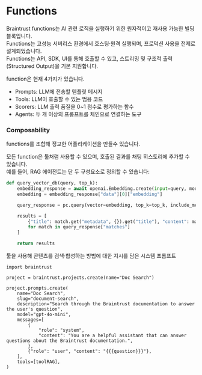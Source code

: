 # Functions
Braintrust functions는 AI 관련 로직을 실행하기 위한 원자적이고 재사용 가능한 빌딩 블록입니다.   
Functions는 고성능 서버리스 환경에서 호스팅·원격 실행되며, 프로덕션 사용을 전제로 설계되었습니다.   
Functions는 API, SDK, UI를 통해 호출할 수 있고, 스트리밍 및 구조적 출력(Structured Output)을 기본 지원합니다.

function은 현재 4가지가 있습니다.
- Prompts: LLM에 전송할 템플릿 메시지
- Tools: LLM이 호출할 수 있는 범용 코드
- Scorers: LLM 출력 품질을 0~1 점수로 평가하는 함수
- Agents: 두 개 이상의 프롬프트를 체인으로 연결하는 도구

### Composability
functions를 조합해 정교한 어플리케이션을 만들수 있습니다.

모든 function은 툴처럼 사용할 수 있으며, 호출된 결과를 채팅 히스토리에 추가할 수 있습니다.  
예를 들어, RAG 에이전트는 단 두 구성요소로 정의할 수 있습니다:



```python
def query_vector_db(query, top_k):
    embedding_response = await openai.Embedding.create(input=query, model="text-embedding-3-small")
    embedding = embedding_response["data"][0]["embedding"]

    query_response = pc.query(vector=embedding, top_k=top_k, include_metadata=True)

    results = [
        {"title": match.get("metadata", {}).get("title"), "content": match.get("metadata", {}).get("content")}
        for match in query_response["matches"]
    ]

    return results
```

툴을 사용해 콘텐츠를 검색·합성하는 방법에 대한 지시를 담은 시스템 프롬프트
```
import braintrust
 
project = braintrust.projects.create(name="Doc Search")
 
project.prompts.create(
    name="Doc Search",
    slug="document-search",
    description="Search through the Braintrust documentation to answer the user's question",
    model="gpt-4o-mini",
    messages=[
        {
            "role": "system",
            "content": "You are a helpful assistant that can answer questions about the Braintrust documentation.",
        },
        {"role": "user", "content": "{{{question}}}"},
    ],
    tools=[toolRAG],
)

```

